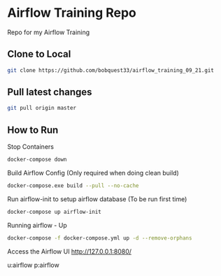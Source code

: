 # Airflow Training Repo

Repo for my Airflow Training

## Clone to Local

```bash
git clone https://github.com/bobquest33/airflow_training_09_21.git
```

## Pull latest changes


```bash
git pull origin master
```


## How to Run


Stop Containers

```bash
docker-compose down
```

Build Airflow Config (Only required when doing clean build)

```bash
docker-compose.exe build --pull --no-cache
```

Run airflow-init to setup airflow database (To be run first time)

```bash
docker-compose up airflow-init
```

Running airflow - Up

```bash
docker-compose -f docker-compose.yml up -d --remove-orphans
```

Access the Airflow UI
http://127.0.0.1:8080/

u:airflow
p:airflow
